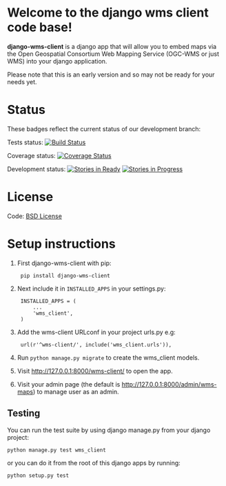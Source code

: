# Welcome to the django wms client code base!

**django-wms-client** is a django app that will allow you to embed maps 
via the Open Geospatial Consortium Web Mapping Service (OGC-WMS or just WMS)
into your django application.

Please note that this is an early version and so may not be ready for your 
needs yet.

# Status

These badges reflect the current status of our development branch:

Tests status: [![Build Status](https://travis-ci.org/kartoza/django-wms-client.svg)](https://travis-ci.org/kartoza/django-wms-client)

Coverage status: [![Coverage Status](https://coveralls.io/repos/kartoza/django-wms-client/badge.png?branch=develop)](https://coveralls.io/r/kartoza/django-wms-client?branch=develop)

Development status: [![Stories in Ready](https://badge.waffle.io/kartoza/django-wms-client.svg?label=ready&title=Ready)](http://waffle.io/kartoza/django-wms-client) [![Stories in Progress](https://badge.waffle.io/kartoza/django-wms-client.svg?label=In%20Progress&title=In%20Progress)](http://waffle.io/kartoza/django-wms-client)

# License

Code: [BSD License](http://www.freebsd.org/copyright/freebsd-license.html)


# Setup instructions

1. First django-wms-client with pip:

   ```
    pip install django-wms-client
   ```

2. Next include it in ``INSTALLED_APPS`` in your settings.py:
   ```
    INSTALLED_APPS = (
        ...
        'wms_client',
    )
   ```

3. Add the wms-client URLconf in your project urls.py e.g:
   ```
    url(r'^wms-client/', include('wms_client.urls')),
   ```

4. Run ```python manage.py migrate``` to create the wms_client models. 

5. Visit http://127.0.0.1:8000/wms-client/ to open the app.

6. Visit your admin page (the default is http://127.0.0.1:8000/admin/wms-maps) 
  to manage user as an admin. 


Testing
--------

You can run the test suite by using django manage.py from your django project:

```
python manage.py test wms_client
```

or you can do it from the root of this django apps by running:
```
python setup.py test
```

